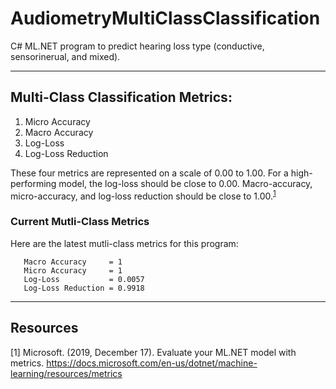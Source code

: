 # AudiometryMultiClassClassification

C# ML.NET program to predict hearing loss type (conductive, sensorinerual, and mixed).

---

## Multi-Class Classification Metrics:

1. Micro Accuracy
2. Macro Accuracy
3. Log-Loss
4. Log-Loss Reduction

These four metrics are represented on a scale of 0.00 to 1.00. For a high-performing model, the log-loss should be close to 0.00. Macro-accuracy, micro-accuracy, and log-loss reduction should be close to 1.00.<sup>[1](https://docs.microsoft.com/en-us/dotnet/machine-learning/resources/metrics)</sup>

### Current Mutli-Class Metrics

Here are the latest mutli-class metrics for this program:
```
   Macro Accuracy     = 1
   Micro Accuracy     = 1
   Log-Loss           = 0.0057
   Log-Loss Reduction = 0.9918
```

---

## Resources
[1] Microsoft. (2019, December 17). Evaluate your ML.NET model with metrics. https://docs.microsoft.com/en-us/dotnet/machine-learning/resources/metrics
